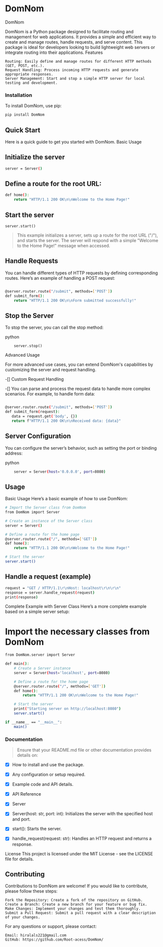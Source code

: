 
# DomNom
DomNom

DomNom is a Python package designed to facilitate routing and management for web applications. It provides a simple and efficient way to create and manage routes, handle requests, and serve content. This package is ideal for developers looking to build lightweight web servers or integrate routing into their applications.
Features

    Routing: Easily define and manage routes for different HTTP methods (GET, POST, etc.).
    Request Handling: Process incoming HTTP requests and generate appropriate responses.
    Server Management: Start and stop a simple HTTP server for local testing and development.

    

### Installation

To install DomNom, use pip:

```sh
pip install DomNom
```



## Quick Start

Here is a quick guide to get you started with DomNom.
Basic Usage


## Initialize the server
```sh
server = Server()

```

## Define a route for the root URL:


```sh @server.router.route("/", methods=['GET'])
def home():
    return "HTTP/1.1 200 OK\n\nWelcome to the Home Page!"

```

## Start the server
```
server.start()
```

 > This example initializes a server, sets up a route for the root URL ("/"), and starts the server. The server will respond with a simple "Welcome to the Home Page!" message when accessed.

## Handle Requests

  You can handle different types of HTTP requests by defining corresponding routes. Here’s an example of handling a POST request:
```sh

@server.router.route("/submit", methods=['POST'])
def submit_form():
    return "HTTP/1.1 200 OK\n\nForm submitted successfully!"

```

## Stop the Server

To stop the server, you can call the stop method:

python
```
    server.stop()
```

Advanced Usage

For more advanced use cases, you can extend DomNom's capabilities by customizing the server and request handling.

   -[]  Custom Request Handling

   -[] You can parse and process the request data to handle more complex scenarios. For example, to handle form data:

 ```sh

@server.router.route("/submit", methods=['POST'])
def submit_form(request):
    data = request.get('body', {})
    return f"HTTP/1.1 200 OK\n\nReceived data: {data}"

```

## Server Configuration

You can configure the server’s behavior, such as setting the port or binding address:

python

```sh
    server = Server(host='0.0.0.0', port=8080)
```

## Usage
Basic Usage
Here’s a basic example of how to use DomNom:

```sh
# Import the Server class from DomNom
from DomNom import Server

# Create an instance of the Server class
server = Server()

# Define a route for the home page
@server.router.route("/", methods=['GET'])
def home():
    return "HTTP/1.1 200 OK\n\nWelcome to the Home Page!"

# Start the server
server.start()
```


## Handle a request (example)
```sh
request = "GET / HTTP/1.1\r\nHost: localhost\r\n\r\n"
response = server.handle_request(request)
print(response)
```
Complete Example with Server Class
Here’s a more complete example based on a simple server setup:

# Import the necessary classes from DomNom
```sh
from DomNom.server import Server

def main():
    # Create a Server instance
    server = Server(host='localhost', port=8080)

    # Define a route for the home page
    @server.router.route("/", methods=['GET'])
    def home():
        return "HTTP/1.1 200 OK\n\nWelcome to the Home Page!"

    # Start the server
    print("Starting server on http://localhost:8080")
    server.start()

if __name__ == "__main__":
    main()
```




### Documentation
 >Ensure that your README.md file or other documentation provides details on:

- [x] How to install and use the package.
- [x] Any configuration or setup required.
- [x] Example code and API details.
- [x] API Reference
- [x] Server
- [x] Server(host: str, port: int): Initializes the server with the specified host and port.
- [x] start(): Starts the server.
- [x] handle_request(request: str): Handles an HTTP request and returns a response.


License
This project is licensed under the MIT License - see the LICENSE file for details.


## Contributing

Contributions to DomNom are welcome! If you would like to contribute, please follow these steps:

    Fork the Repository: Create a fork of the repository on GitHub.
    Create a Branch: Create a new branch for your feature or bug fix.
    Make Changes: Implement your changes and test them thoroughly.
    Submit a Pull Request: Submit a pull request with a clear description of your changes.



For any questions or support, please contact:

    Email: hiralals221@gmail.com
    GitHub: https://github.com/Root-acess/DomNom/
